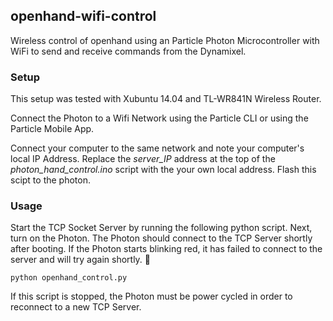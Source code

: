 ## openhand-wifi-control

Wireless control of openhand using an Particle Photon Microcontroller with WiFi to send and receive commands from the Dynamixel.

### Setup
This setup was tested with Xubuntu 14.04 and TL-WR841N Wireless Router.

Connect the Photon to a Wifi Network using the Particle CLI or using the Particle Mobile App.

Connect your computer to the same network and note your computer's local IP Address. Replace the *server_IP* address at the top of the *photon_hand_control.ino* script with the your own local address. Flash this scipt to the photon. 

### Usage
Start the TCP Socket Server by running the following python script. Next, turn on the Photon. The Photon should connect to the TCP Server shortly after booting. If the Photon starts blinking red, it has failed to connect to the server and will try again shortly.


```shell
python openhand_control.py
```

If this script is stopped, the Photon must be power cycled in order to reconnect to a new TCP Server. 

